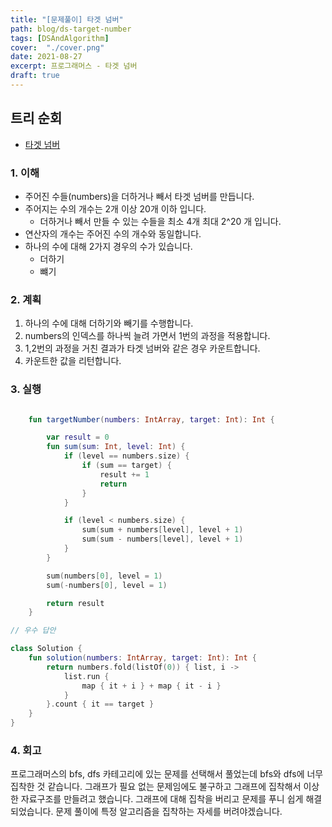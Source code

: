 ```yaml
---
title: "[문제풀이] 타겟 넘버"
path: blog/ds-target-number
tags: [DSAndAlgorithm]
cover:  "./cover.png"
date: 2021-08-27
excerpt: 프로그래머스 - 타겟 넘버
draft: true
---
```


## 트리 순회 
* [타겟 넘버](https://programmers.co.kr/learn/courses/30/lessons/43165?language=kotlin)

### 1. 이해 
* 주어진 수들(numbers)을 더하거나 빼서 타겟 넘버를 만듭니다. 
* 주어지는 수의 개수는 2개 이상 20개 이하 입니다.
    * 더하거나 빼서 만들 수 있는 수들을 최소 4개 최대 2^20 개 입니다.
* 연산자의 개수는 주어진 수의 개수와 동일합니다. 
* 하나의 수에 대해 2가지 경우의 수가 있습니다.
    * 더하기 
    * 뺴기

### 2. 계획

1. 하나의 수에 대해 더하기와 빼기를 수행합니다. 
2. numbers의 인덱스를 하나씩 늘려 가면서 1번의 과정을 적용합니다. 
3. 1,2번의 과정을 거친 결과가 타겟 넘버와 같은 경우 카운트합니다. 
4. 카운트한 값을 리턴합니다. 

### 3. 실행
```kotlin

    fun targetNumber(numbers: IntArray, target: Int): Int {

        var result = 0
        fun sum(sum: Int, level: Int) {
            if (level == numbers.size) {
                if (sum == target) {
                    result += 1
                    return
                }
            }

            if (level < numbers.size) {
                sum(sum + numbers[level], level + 1)
                sum(sum - numbers[level], level + 1)
            }
        }

        sum(numbers[0], level = 1)
        sum(-numbers[0], level = 1)

        return result
    }

// 우수 답안 

class Solution {
    fun solution(numbers: IntArray, target: Int): Int {
        return numbers.fold(listOf(0)) { list, i ->
            list.run {
                map { it + i } + map { it - i }
            }
        }.count { it == target }
    }
}

```

### 4. 회고 

프로그래머스의 bfs, dfs 카테고리에 있는 문제를 선택해서 풀었는데 bfs와 dfs에 너무 집착한 것 같습니다. 그래프가 필요 없는 문제임에도 불구하고 그래프에 집착해서 이상한 자료구조를 만들려고 했습니다. 
그래프에 대해 집착을 버리고 문제를 푸니 쉽게 해결되었습니다. 문제 풀이에 특정 알고리즘을 집착하는 자세를 버려야겠습니다.